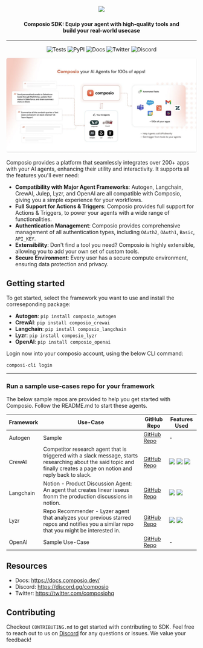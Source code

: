 
<p align="center">
  <img src="https://mintlify.s3-us-west-1.amazonaws.com/composio-27/logo/dark.svg" width="200"/>
  <h4 align="center">Composio SDK: Equip your agent with high-quality tools and <br/>build your real-world usecase</h4>
  <hr/>
  <p align="center">
    <img alt="Tests" src="https://github.com/SamparkAI/composio_sdk/actions/workflows/common.yml/badge.svg">
  <img alt="PyPI" src="https://img.shields.io/pypi/v/composio_core?label=Latest">
    <img alt="Docs" src="https://img.shields.io/badge/Docs-Live-blue">
    <img alt="Twitter" src="https://img.shields.io/twitter/url?url=https%3A%2F%2Ftwitter.com%2Fcomposiohq&label=Follow us">
    <img alt="Discord" src="https://img.shields.io/discord/1170785031560646836?label=Discord">
    </p>
</p>


<img alt="Illustraion" src="./illustration.png" style="border-radius: 5px"/>

Composio provides a platform that seamlessly integrates over 200+ apps with your AI agents, enhancing their utility and interactivity. It supports all the features you'll ever need:

- **Compatibility with Major Agent Frameworks**: Autogen, Langchain, CrewAI, Julep, Lyzr, and OpenAI are all compatible with Composio, giving you a simple experience for your workflows.
- **Full Support for Actions & Triggers**: Composio provides full support for Actions & Triggers, to power your agents with a wide range of functionalities.
- **Authentication Management**: Composio provides comprehensive management of all authentication types, including `OAuth2`, `OAuth1`, `Basic`, `API_KEY`.
- **Extensibility**: Don't find a tool you need? Composio is highly extensible, allowing you to add your own set of custom tools.
- **Secure Environment**: Every user has a secure compute environment, ensuring data protection and privacy.

## Getting started
 To get started, select the framework you want to use and install the correseponding package:
- **Autogen**: `pip install composio_autogen`
- **CrewAI**: `pip install composio_crewai`
- **Langchain**: `pip install composio_langchain`
- **Lyzr**: `pip install composio_lyzr`
- **OpenAI**: `pip install composio_openai`

Login now into your composio account, using the  below CLI command:
```shell 
composi-cli login
```

<hr/>

### Run a sample use-cases repo for your framework
The below sample repos are provided to help you get started with Composio. Follow the README.md to start these agents.

| Framework | Use-Case | GitHub Repo | Features Used |
| --- | --- | --- | --- |
| Autogen | Sample  | [GitHub Repo](https://github.com/username/repo) | - |
| CrewAI | Competitor research agent that is triggered with a slack message, starts researching about the said topic and  finally creates a page on notion and reply back to slack. | [GitHub Repo](https://github.com/username/repo) | ![](https://img.shields.io/badge/triggers-8A2BE2) ![](https://img.shields.io/badge/actions-8A2BE2) ![](https://img.shields.io/badge/auth-8A2BE2)
| Langchain | Notion - Product Discussion Agent: An agent that creates linear isseus fronm the production discussions in notion. | [GitHub Repo](https://github.com/username/repo) | ![](https://img.shields.io/badge/actions-8A2BE2) ![](https://img.shields.io/badge/auth-8A2BE2)
| Lyzr | Repo Recommender - Lyzer agent that analyzes your previous starred repos and notifies you a similar repo that you might be interested in. | [GitHub Repo](https://github.com/username/repo) | ![](https://img.shields.io/badge/actions-8A2BE2) ![](https://img.shields.io/badge/auth-8A2BE2)
| OpenAI | Sample Use-Case | [GitHub Repo](https://github.com/username/repo) | - |

## Resources
- Docs: https://docs.composio.dev/
- Discord: https://discord.gg/composio
- Twitter: https://twitter.com/composiohq

## Contributing
Checkout `CONTRIBUTING.md` to get started with contributing to SDK. Feel free to reach out to us on [Discord](https://discord.gg/composio) for any questions or issues. We value your feedback!
